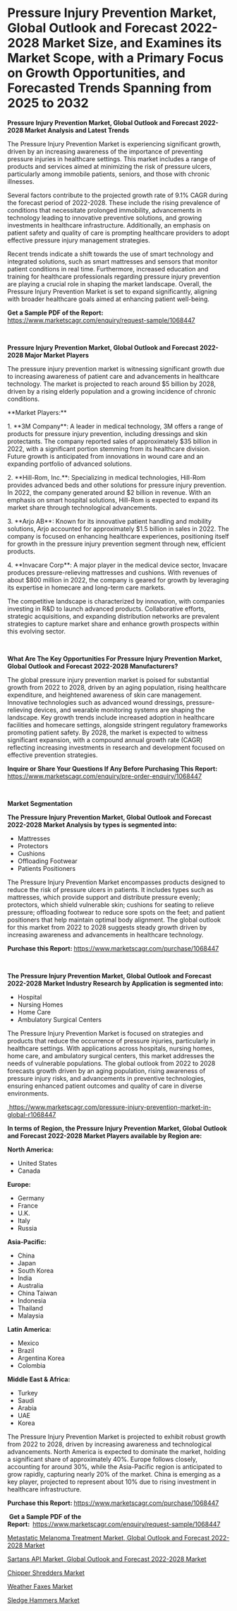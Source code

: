 <p><h1>Pressure Injury Prevention Market, Global Outlook and Forecast 2022-2028 Market Size, and Examines its Market Scope, with a Primary Focus on Growth Opportunities, and Forecasted Trends Spanning from 2025 to 2032</h1></p><p><strong>Pressure Injury Prevention Market, Global Outlook and Forecast 2022-2028 Market Analysis and Latest Trends</strong></p>
<p><p>The Pressure Injury Prevention Market is experiencing significant growth, driven by an increasing awareness of the importance of preventing pressure injuries in healthcare settings. This market includes a range of products and services aimed at minimizing the risk of pressure ulcers, particularly among immobile patients, seniors, and those with chronic illnesses.</p><p>Several factors contribute to the projected growth rate of 9.1% CAGR during the forecast period of 2022-2028. These include the rising prevalence of conditions that necessitate prolonged immobility, advancements in technology leading to innovative preventive solutions, and growing investments in healthcare infrastructure. Additionally, an emphasis on patient safety and quality of care is prompting healthcare providers to adopt effective pressure injury management strategies.</p><p>Recent trends indicate a shift towards the use of smart technology and integrated solutions, such as smart mattresses and sensors that monitor patient conditions in real time. Furthermore, increased education and training for healthcare professionals regarding pressure injury prevention are playing a crucial role in shaping the market landscape. Overall, the Pressure Injury Prevention Market is set to expand significantly, aligning with broader healthcare goals aimed at enhancing patient well-being.</p></p>
<p><strong>Get a Sample PDF of the Report:&nbsp;</strong> <a href="https://www.marketscagr.com/enquiry/request-sample/1068447?utm_campaign=2660&utm_medium=2&utm_source=Github&utm_content=ia&utm_term=21032025&utm_id=pressure-injury-prevention-market-global-outlook-and-forecast-2022-2028">https://www.marketscagr.com/enquiry/request-sample/1068447</a></p>
<p>&nbsp;</p>
<p><strong>Pressure Injury Prevention Market, Global Outlook and Forecast 2022-2028 Major Market Players</strong></p>
<p><p>The pressure injury prevention market is witnessing significant growth due to increasing awareness of patient care and advancements in healthcare technology. The market is projected to reach around $5 billion by 2028, driven by a rising elderly population and a growing incidence of chronic conditions.</p><p>**Market Players:**</p><p>1. **3M Company**: A leader in medical technology, 3M offers a range of products for pressure injury prevention, including dressings and skin protectants. The company reported sales of approximately $35 billion in 2022, with a significant portion stemming from its healthcare division. Future growth is anticipated from innovations in wound care and an expanding portfolio of advanced solutions.</p><p>2. **Hill-Rom, Inc.**: Specializing in medical technologies, Hill-Rom provides advanced beds and other solutions for pressure injury prevention. In 2022, the company generated around $2 billion in revenue. With an emphasis on smart hospital solutions, Hill-Rom is expected to expand its market share through technological advancements.</p><p>3. **Arjo AB**: Known for its innovative patient handling and mobility solutions, Arjo accounted for approximately $1.5 billion in sales in 2022. The company is focused on enhancing healthcare experiences, positioning itself for growth in the pressure injury prevention segment through new, efficient products.</p><p>4. **Invacare Corp**: A major player in the medical device sector, Invacare produces pressure-relieving mattresses and cushions. With revenues of about $800 million in 2022, the company is geared for growth by leveraging its expertise in homecare and long-term care markets.</p><p>The competitive landscape is characterized by innovation, with companies investing in R&D to launch advanced products. Collaborative efforts, strategic acquisitions, and expanding distribution networks are prevalent strategies to capture market share and enhance growth prospects within this evolving sector.</p></p>
<p>&nbsp;</p>
<p><strong>What Are The Key Opportunities For Pressure Injury Prevention Market, Global Outlook and Forecast 2022-2028 Manufacturers?</strong></p>
<p><p>The global pressure injury prevention market is poised for substantial growth from 2022 to 2028, driven by an aging population, rising healthcare expenditure, and heightened awareness of skin care management. Innovative technologies such as advanced wound dressings, pressure-relieving devices, and wearable monitoring systems are shaping the landscape. Key growth trends include increased adoption in healthcare facilities and homecare settings, alongside stringent regulatory frameworks promoting patient safety. By 2028, the market is expected to witness significant expansion, with a compound annual growth rate (CAGR) reflecting increasing investments in research and development focused on effective prevention strategies.</p></p>
<p><strong>Inquire or Share Your Questions If Any Before Purchasing This Report:</strong> <a href="https://www.marketscagr.com/enquiry/pre-order-enquiry/1068447?utm_campaign=2660&utm_medium=2&utm_source=Github&utm_content=ia&utm_term=21032025&utm_id=pressure-injury-prevention-market-global-outlook-and-forecast-2022-2028">https://www.marketscagr.com/enquiry/pre-order-enquiry/1068447</a></p>
<p>&nbsp;</p>
<p><strong>Market Segmentation</strong></p>
<p><strong>The Pressure Injury Prevention Market, Global Outlook and Forecast 2022-2028 Market Analysis by types is segmented into:</strong></p>
<p><ul><li>Mattresses</li><li>Protectors</li><li>Cushions</li><li>Offloading Footwear</li><li>Patients Positioners</li></ul></p>
<p><p>The Pressure Injury Prevention Market encompasses products designed to reduce the risk of pressure ulcers in patients. It includes types such as mattresses, which provide support and distribute pressure evenly; protectors, which shield vulnerable skin; cushions for seating to relieve pressure; offloading footwear to reduce sore spots on the feet; and patient positioners that help maintain optimal body alignment. The global outlook for this market from 2022 to 2028 suggests steady growth driven by increasing awareness and advancements in healthcare technology.</p></p>
<p><strong>Purchase this Report:&nbsp;</strong><a href="https://www.marketscagr.com/purchase/1068447?utm_campaign=2660&utm_medium=2&utm_source=Github&utm_content=ia&utm_term=21032025&utm_id=pressure-injury-prevention-market-global-outlook-and-forecast-2022-2028">https://www.marketscagr.com/purchase/1068447</a></p>
<p>&nbsp;</p>
<p><strong>The Pressure Injury Prevention Market, Global Outlook and Forecast 2022-2028 Market Industry Research by Application is segmented into:</strong></p>
<p><ul><li>Hospital</li><li>Nursing Homes</li><li>Home Care</li><li>Ambulatory Surgical Centers</li></ul></p>
<p><p>The Pressure Injury Prevention Market is focused on strategies and products that reduce the occurrence of pressure injuries, particularly in healthcare settings. With applications across hospitals, nursing homes, home care, and ambulatory surgical centers, this market addresses the needs of vulnerable populations. The global outlook from 2022 to 2028 forecasts growth driven by an aging population, rising awareness of pressure injury risks, and advancements in preventive technologies, ensuring enhanced patient outcomes and quality of care in diverse environments.</p></p>
<p><a href="https://www.marketscagr.com/pressure-injury-prevention-market-in-global-r1068447?utm_campaign=2660&utm_medium=2&utm_source=Github&utm_content=ia&utm_term=21032025&utm_id=pressure-injury-prevention-market-global-outlook-and-forecast-2022-2028">&nbsp;https://www.marketscagr.com/pressure-injury-prevention-market-in-global-r1068447</a></p>
<p><strong>In terms of Region, the Pressure Injury Prevention Market, Global Outlook and Forecast 2022-2028 Market Players available by Region are:</strong></p>
<p>
    <p> <strong> North America: </strong>
        <ul>
            <li>United States</li>
            <li>Canada</li>
        </ul>
        </p> 
    <p> <strong> Europe: </strong>
        <ul>
            <li>Germany</li>
            <li>France</li>
            <li>U.K.</li>
            <li>Italy</li>
            <li>Russia</li>
        </ul>
        </p> 
    <p> <strong> Asia-Pacific: </strong>
        <ul>
            <li>China</li>
            <li>Japan</li>
            <li>South Korea</li>
            <li>India</li>
            <li>Australia</li>
            <li>China Taiwan</li>
            <li>Indonesia</li>
            <li>Thailand</li>
            <li>Malaysia</li>
        </ul>
        </p> 
    <p> <strong> Latin America: </strong>
        <ul>
            <li>Mexico</li>
            <li>Brazil</li>
            <li>Argentina Korea</li>
            <li>Colombia</li>
        </ul>
        </p> 
    <p> <strong> Middle East & Africa: </strong>
        <ul>
            <li>Turkey</li>
            <li>Saudi</li>
            <li>Arabia</li>
            <li>UAE</li>
            <li>Korea</li>
        </ul>
    </p>
    </p>
<p><p>The Pressure Injury Prevention Market is projected to exhibit robust growth from 2022 to 2028, driven by increasing awareness and technological advancements. North America is expected to dominate the market, holding a significant share of approximately 40%. Europe follows closely, accounting for around 30%, while the Asia-Pacific region is anticipated to grow rapidly, capturing nearly 20% of the market. China is emerging as a key player, projected to represent about 10% due to rising investment in healthcare infrastructure.</p></p>
<p><strong>Purchase this Report: </strong><a href="https://www.marketscagr.com/purchase/1068447?utm_campaign=2660&utm_medium=2&utm_source=Github&utm_content=ia&utm_term=21032025&utm_id=pressure-injury-prevention-market-global-outlook-and-forecast-2022-2028">https://www.marketscagr.com/purchase/1068447</a></p>
<p>&nbsp;<strong>Get a Sample PDF of the Report:&nbsp;&nbsp;</strong><a href="https://www.marketscagr.com/enquiry/request-sample/1068447?utm_campaign=2660&utm_medium=2&utm_source=Github&utm_content=ia&utm_term=21032025&utm_id=pressure-injury-prevention-market-global-outlook-and-forecast-2022-2028">https://www.marketscagr.com/enquiry/request-sample/1068447</a></p>
<p><strong></strong></p>
<p><p><a href="https://github.com/ernierintzfu/Market-Research-Report-List-1/blob/main/metastatic-melanoma-treatment-market-global-outlook-and-forecast-2022-2028-market.md?utm_campaign=2660&utm_medium=2&utm_source=Github&utm_content=ia&utm_term=21032025&utm_id=pressure-injury-prevention-market-global-outlook-and-forecast-2022-2028">Metastatic Melanoma Treatment Market, Global Outlook and Forecast 2022-2028 Market</a></p><p><a href="https://github.com/kielbledeni0/Market-Research-Report-List-1/blob/main/sartans-api-market-global-outlook-and-forecast-2022-2028-market.md?utm_campaign=2660&utm_medium=2&utm_source=Github&utm_content=ia&utm_term=21032025&utm_id=pressure-injury-prevention-market-global-outlook-and-forecast-2022-2028">Sartans API Market, Global Outlook and Forecast 2022-2028 Market</a></p><p><a href="https://www.linkedin.com/pulse/chipper-shredders-market-size-growth-expected-reach-cagr-1ocje?utm_campaign=2660&utm_medium=2&utm_source=Github&utm_content=ia&utm_term=21032025&utm_id=pressure-injury-prevention-market-global-outlook-and-forecast-2022-2028">Chipper Shredders Market</a></p><p><a href="https://www.linkedin.com/pulse/future-outlook-weather-faxes-market-2025-2032-consistent-growth-lws9e?utm_campaign=2660&utm_medium=2&utm_source=Github&utm_content=ia&utm_term=21032025&utm_id=pressure-injury-prevention-market-global-outlook-and-forecast-2022-2028">Weather Faxes Market</a></p><p><a href="https://www.linkedin.com/pulse/future-assessment-forecast-global-sledge-hammers-market-h9bke?utm_campaign=2660&utm_medium=2&utm_source=Github&utm_content=ia&utm_term=21032025&utm_id=pressure-injury-prevention-market-global-outlook-and-forecast-2022-2028">Sledge Hammers Market</a></p></p>